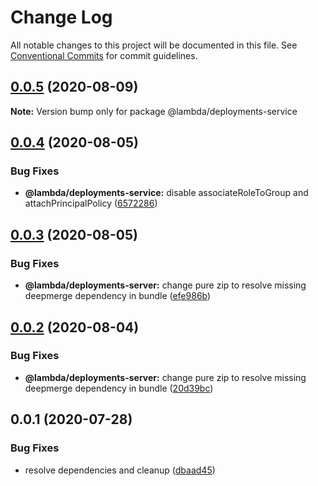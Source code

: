 # Change Log

All notable changes to this project will be documented in this file.
See [Conventional Commits](https://conventionalcommits.org) for commit guidelines.

## [0.0.5](https://git-codecommit.us-west-2.amazonaws.com/v1/repos/Deathstar/compare/@lambda/deployments-service@0.0.4...@lambda/deployments-service@0.0.5) (2020-08-09)

**Note:** Version bump only for package @lambda/deployments-service





## [0.0.4](https://git-codecommit.us-west-2.amazonaws.com/v1/repos/Deathstar/compare/@lambda/deployments-service@0.0.3...@lambda/deployments-service@0.0.4) (2020-08-05)


### Bug Fixes

* **@lambda/deployments-service:** disable associateRoleToGroup and attachPrincipalPolicy ([6572286](https://git-codecommit.us-west-2.amazonaws.com/v1/repos/Deathstar/commits/6572286b571b3bbabc49be08cbb04e719a823792))





## [0.0.3](https://git-codecommit.us-west-2.amazonaws.com/v1/repos/Deathstar/compare/@lambda/deployments-service@0.0.1...@lambda/deployments-service@0.0.3) (2020-08-05)


### Bug Fixes

* **@lambda/deployments-server:** change pure zip to resolve missing deepmerge dependency in bundle ([efe986b](https://git-codecommit.us-west-2.amazonaws.com/v1/repos/Deathstar/commits/efe986b71fa3f543677193e96213fa9a9f772675))





## [0.0.2](https://git-codecommit.us-west-2.amazonaws.com/v1/repos/Deathstar/compare/@lambda/deployments-service@0.0.1...@lambda/deployments-service@0.0.2) (2020-08-04)


### Bug Fixes

* **@lambda/deployments-server:** change pure zip to resolve missing deepmerge dependency in bundle ([20d39bc](https://git-codecommit.us-west-2.amazonaws.com/v1/repos/Deathstar/commits/20d39bc6c432d2441d2f6fe204ae9b017eba5563))





## 0.0.1 (2020-07-28)


### Bug Fixes

* resolve dependencies and cleanup ([dbaad45](https://git-codecommit.us-west-2.amazonaws.com/v1/repos/Deathstar/commits/dbaad4561a93bfaf50b7246fd5a048912059df4f))
